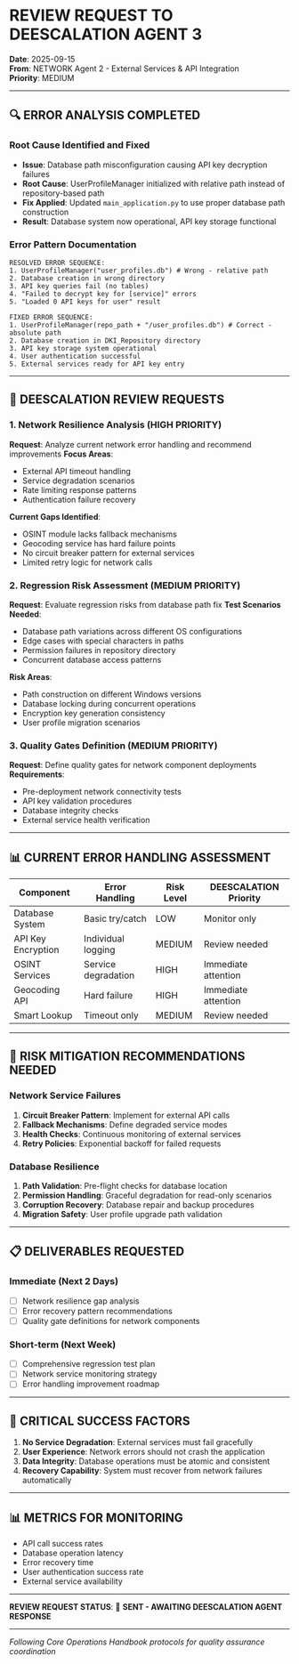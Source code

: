 # REVIEW REQUEST TO DEESCALATION AGENT 3
**Date**: 2025-09-15  
**From**: NETWORK Agent 2 - External Services & API Integration  
**Priority**: MEDIUM  

---

## 🔍 **ERROR ANALYSIS COMPLETED**

### **Root Cause Identified and Fixed**
- **Issue**: Database path misconfiguration causing API key decryption failures
- **Root Cause**: UserProfileManager initialized with relative path instead of repository-based path
- **Fix Applied**: Updated `main_application.py` to use proper database path construction
- **Result**: Database system now operational, API key storage functional

### **Error Pattern Documentation**
```
RESOLVED ERROR SEQUENCE:
1. UserProfileManager("user_profiles.db") # Wrong - relative path
2. Database creation in wrong directory
3. API key queries fail (no tables)
4. "Failed to decrypt key for [service]" errors
5. "Loaded 0 API keys for user" result

FIXED ERROR SEQUENCE:  
1. UserProfileManager(repo_path + "/user_profiles.db") # Correct - absolute path
2. Database creation in DKI_Repository directory
3. API key storage system operational
4. User authentication successful
5. External services ready for API key entry
```

---

## 🎯 **DEESCALATION REVIEW REQUESTS**

### **1. Network Resilience Analysis** (HIGH PRIORITY)
**Request**: Analyze current network error handling and recommend improvements
**Focus Areas**:
- External API timeout handling
- Service degradation scenarios
- Rate limiting response patterns
- Authentication failure recovery

**Current Gaps Identified**:
- OSINT module lacks fallback mechanisms
- Geocoding service has hard failure points
- No circuit breaker pattern for external services
- Limited retry logic for network calls

### **2. Regression Risk Assessment** (MEDIUM PRIORITY)
**Request**: Evaluate regression risks from database path fix
**Test Scenarios Needed**:
- Database path variations across different OS configurations
- Edge cases with special characters in paths
- Permission failures in repository directory
- Concurrent database access patterns

**Risk Areas**:
- Path construction on different Windows versions
- Database locking during concurrent operations
- Encryption key generation consistency
- User profile migration scenarios

### **3. Quality Gates Definition** (MEDIUM PRIORITY)
**Request**: Define quality gates for network component deployments
**Requirements**:
- Pre-deployment network connectivity tests
- API key validation procedures
- Database integrity checks
- External service health verification

---

## 📊 **CURRENT ERROR HANDLING ASSESSMENT**

| Component | Error Handling | Risk Level | DEESCALATION Priority |
|-----------|---------------|------------|----------------------|
| Database System | Basic try/catch | LOW | Monitor only |
| API Key Encryption | Individual logging | MEDIUM | Review needed |
| OSINT Services | Service degradation | HIGH | Immediate attention |
| Geocoding API | Hard failure | HIGH | Immediate attention |
| Smart Lookup | Timeout only | MEDIUM | Review needed |

---

## 🔄 **RISK MITIGATION RECOMMENDATIONS NEEDED**

### **Network Service Failures**
1. **Circuit Breaker Pattern**: Implement for external API calls
2. **Fallback Mechanisms**: Define degraded service modes
3. **Health Checks**: Continuous monitoring of external services
4. **Retry Policies**: Exponential backoff for failed requests

### **Database Resilience**
1. **Path Validation**: Pre-flight checks for database location
2. **Permission Handling**: Graceful degradation for read-only scenarios
3. **Corruption Recovery**: Database repair and backup procedures
4. **Migration Safety**: User profile upgrade path validation

---

## 📋 **DELIVERABLES REQUESTED**

### **Immediate (Next 2 Days)**
- [ ] Network resilience gap analysis
- [ ] Error recovery pattern recommendations
- [ ] Quality gate definitions for network components

### **Short-term (Next Week)**
- [ ] Comprehensive regression test plan
- [ ] Network service monitoring strategy
- [ ] Error handling improvement roadmap

---

## 🚨 **CRITICAL SUCCESS FACTORS**

1. **No Service Degradation**: External services must fail gracefully
2. **User Experience**: Network errors should not crash the application
3. **Data Integrity**: Database operations must be atomic and consistent
4. **Recovery Capability**: System must recover from network failures automatically

---

## 📊 **METRICS FOR MONITORING**

- API call success rates
- Database operation latency
- Error recovery time
- User authentication success rate
- External service availability

---

**REVIEW REQUEST STATUS**: 🤝 **SENT - AWAITING DEESCALATION AGENT RESPONSE**

---
*Following Core Operations Handbook protocols for quality assurance coordination*















